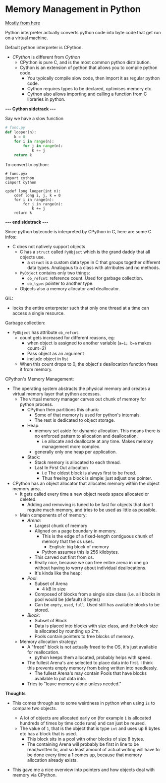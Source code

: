 Memory Management in Python
===========================

[Mostly from here](https://realpython.com/python-memory-management/)

Python interpreter actually converts python code into byte code that get run on a virtual machine.

Default python interpreter is CPython.
- *CPython* is different from *Cython*
  - CPython is pure C, and is the most common python distribution.
  - Cython is an extension of python that allows you to compile python code.
    - You typically compile slow code, then import it as regular python code.
    - Cython requires types to be declared, optimises memory etc.
    - Cython also allows importing and calling a function from C libraries in python.


**--- Cython sidetrack ---**

Say we have a slow function

```python
# func.py
def looper(n):
    k = 0
    for i in range(n):
        for j in range(n):
            k += j
    return k
```

To convert to cython:

```cython
# func.pyx
import cython
cimport cython
 
cpdef long looper(int n):
    cdef long i, j, k = 0
    for i in range(n):
        for j in range(n):
            k += j
    return k
```

**--- end sidetrack ---**

Since python bytecode is interpreted by CPython in C, here are some C infos:
- C does not natively support objects
    - C has a `struct` called `PyObject` which is the grand daddy that all objects use.
        - a `struct` is a custom data type in C that groups together different data types.  Analagous to a class with atrributes and no methods.
    - `PyObject` contains only two things:
        - `ob_refcnt`: reference count.  Used for garbage collection.
        - `ob_type`: pointer to another type.
    - Objects also a memory allocator and deallocator.
    
GIL:
- locks the entire enterpreter such that only one thread at a time can access a single resource.

Garbage collection:
- `PyObject` has attribute `ob_refcnt`.
    - count gets increased for different reasons, eg:
        - when object is assigned to another variable (`a=1; b=a` makes count=2)
        - Pass object as an argument
        - include object in list
    - When this count drops to 0, the object's deallocation function frees it from memory.
    
CPython's Memory Management:
- The operating system abstracts the physical memory and creates a virtual memory layer that python accesses.
    - The virtual memory manager carves out chunk of memory for python process.
        - CPython then partitions this chunk:
            - Some of that memory is used for python's internals.
            - The rest is dedicated to object storage.
        - Heap:
            - memory set aside for dynamic allocation.  This means there is no enforced pattern to allocation and deallocation.
                - i.e allocate and deallocate at any time.  Makes memory management more complex.
            - generally only one heap per application.
        - Stack:
            - Stack memory is allocated to each thread.
            - Last In First Out allocation
                - i.e The oldest block is always first to be freed.
                - Thus freeing a block is simple: just adjust one pointer.
- CPython has an object allocator that allocates memory within the object memory area.
    - It gets called every time a new object needs space allocated or deleted.
        - Adding and removing is tuned to be fast for objects that don't require much memory, and tries to be used as little as possible.
    - Main components of of memory:
        - *Arena*:
            - Largest chunk of memory
            - Aligned on a page boundary in memory.  
                - This is the edge of a fixed-length contiguous chunk of memory that the os uses.
                    - English: big block of memory
                - Python assumes this is 256 kilobytes.
            - This carved out first from os.
            - Really nice, because we can free entire arena in one go without having to worry about individual deallocations.
            - It's kinda like the heap: 
        - *Pool*:
            - Subset of Arena
                - 4 kB in size
            - Composed of blocks from a single size class (i.e. all blocks in pool would be (default) 8 bytes)
            - Can be `empty`, `used`, `full`.  Used still has available blocks to be stored.
        - *Block*:
            - Subset of Block
            - Data is placed into blocks with size class, and the block size is allocated by rounding up 2^n.
            - Pools contain pointers to free blocks of memory.
    - Memory allocation strategy:
        - A "freed" block is not actually freed to the OS, it's just available for reallocation.
            - python keeps them allocated, probably helps with speed.
        - The fullest Arena's are selected to place data into first.  I think this prevents empty memory from being written into needlessly.
            - The fullest Arena's may contain Pools that have blocks available to put data into.
        - Tries to "leave memory alone unless needed."

**Thoughts**

- This comes through as to some weirdness in python when using `is` to compare two objects.
    - A lot of objects are allocated early on (for example `1` is allocated hundreds of times by time code runs) and can just be reused.
    - The value of `1`, that is the object that is type `int` and uses up 8 bytes etc has a block that is used.
        - This block sits in a pool with other blocks of size 8 bytes.
        - The containing Arena will probably be first in line to be read/written to, and so least amount of actual writing will have to be done
        every time a 1 comes up, because that memory allocation already exists.

- This gave me a nice overview into pointers and how objects deal with memory via CPython.















